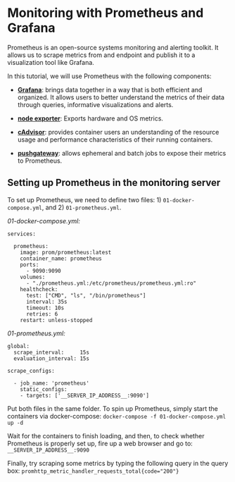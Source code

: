 # Monitoring with Prometheus and Grafana

Prometheus is an open-source systems monitoring and alerting toolkit. It allows us to scrape metrics from and endpoint and publish it to a visualization tool like Grafana.

In this tutorial, we will use Prometheus with the following components:

- **[Grafana](https://grafana.com/grafana/)**: brings data together in a way that is both efficient and organized. It allows users to better understand the metrics of their data through queries, informative visualizations and alerts.

- **[node exporter](https://github.com/prometheus/node_exporter)**: Exports hardware and OS metrics.

- **[cAdvisor](https://github.com/google/cadvisor)**: provides container users an understanding of the resource usage and performance characteristics of their running containers.

- **[pushgateway](https://github.com/prometheus/pushgateway)**: allows ephemeral and batch jobs to expose their metrics to Prometheus. 

## Setting up Prometheus in the monitoring server

To set up Prometheus, we need to define two files: 1) `01-docker-compose.yml`, and 2) `01-prometheus.yml`.

*01-docker-compose.yml:*
```
services:

  prometheus:
    image: prom/prometheus:latest
    container_name: prometheus
    ports:
      - 9090:9090
    volumes:
      - "./prometheus.yml:/etc/prometheus/prometheus.yml:ro"
    healthcheck:
      test: ["CMD", "ls", "/bin/prometheus"]
      interval: 35s
      timeout: 10s
      retries: 6
    restart: unless-stopped
```
*01-prometheus.yml:*
```
global:
  scrape_interval:     15s
  evaluation_interval: 15s
  
scrape_configs:

  - job_name: 'prometheus'
    static_configs:
    - targets: ['__SERVER_IP_ADDRESS__:9090']
```
Put both files in the same folder. To spin up Prometheus, simply start the containers via docker-compose: `docker-compose -f 01-docker-compose.yml up -d`

Wait for the containers to finish loading, and then, to check whether Prometheus is properly set up, fire up a web browser and go to: `__SERVER_IP_ADDRESS__:9090`

Finally, try scraping some metrics by typing the following query in the query box: `promhttp_metric_handler_requests_total{code="200"}`
